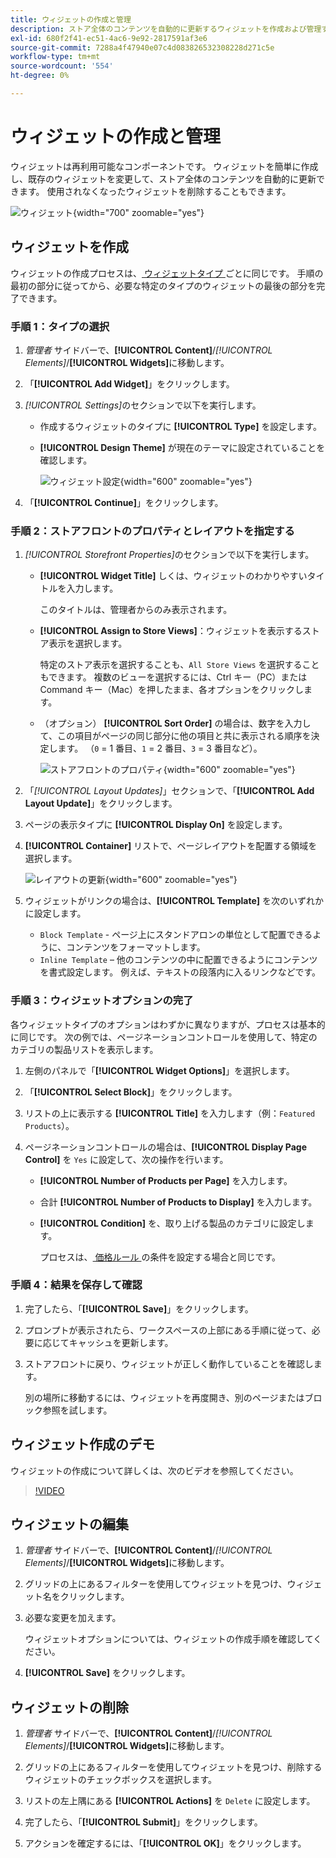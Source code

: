 ```yaml
---
title: ウィジェットの作成と管理
description: ストア全体のコンテンツを自動的に更新するウィジェットを作成および管理する方法について説明します。
exl-id: 680f2f41-ec51-4ac6-9e92-2817591af3e6
source-git-commit: 7288a4f47940e07c4d083826532308228d271c5e
workflow-type: tm+mt
source-wordcount: '554'
ht-degree: 0%

---
```


# ウィジェットの作成と管理

ウィジェットは再利用可能なコンポーネントです。 ウィジェットを簡単に作成し、既存のウィジェットを変更して、ストア全体のコンテンツを自動的に更新できます。 使用されなくなったウィジェットを削除することもできます。

![ ウィジェット ](./assets/widgets.png){width="700" zoomable="yes"}

## ウィジェットを作成

ウィジェットの作成プロセスは、[ ウィジェットタイプ ](widgets.md#widget-types) ごとに同じです。 手順の最初の部分に従ってから、必要な特定のタイプのウィジェットの最後の部分を完了できます。

### 手順 1：タイプの選択

1. _管理者_ サイドバーで、**[!UICONTROL Content]**/_[!UICONTROL Elements]_/**[!UICONTROL Widgets]**&#x200B;に移動します。

1. 「**[!UICONTROL Add Widget]**」をクリックします。

1. _[!UICONTROL Settings]_&#x200B;のセクションで以下を実行します。

   - 作成するウィジェットのタイプに **[!UICONTROL Type]** を設定します。

   - **[!UICONTROL Design Theme]** が現在のテーマに設定されていることを確認します。

     ![ ウィジェット設定 ](./assets/widget-settings.png){width="600" zoomable="yes"}

1. 「**[!UICONTROL Continue]**」をクリックします。

### 手順 2：ストアフロントのプロパティとレイアウトを指定する

1. _[!UICONTROL Storefront Properties]_&#x200B;のセクションで以下を実行します。

   - **[!UICONTROL Widget Title]** しくは、ウィジェットのわかりやすいタイトルを入力します。

     このタイトルは、管理者からのみ表示されます。

   - **[!UICONTROL Assign to Store Views]**：ウィジェットを表示するストア表示を選択します。

     特定のストア表示を選択することも、`All Store Views` を選択することもできます。 複数のビューを選択するには、Ctrl キー（PC）または Command キー（Mac）を押したまま、各オプションをクリックします。

   - （オプション） **[!UICONTROL Sort Order]** の場合は、数字を入力して、この項目がページの同じ部分に他の項目と共に表示される順序を決定します。 （`0` = 1 番目、`1` = 2 番目、`3` = 3 番目など）。

     ![ ストアフロントのプロパティ ](./assets/widget-storefront-properties.png){width="600" zoomable="yes"}

1. 「_[!UICONTROL Layout Updates]_」セクションで、「**[!UICONTROL Add Layout Update]**」をクリックします。

1. ページの表示タイプに **[!UICONTROL Display On]** を設定します。

1. **[!UICONTROL Container]** リストで、ページレイアウトを配置する領域を選択します。

   ![ レイアウトの更新 ](./assets/widget-layout-update-home-page.png){width="600" zoomable="yes"}

1. ウィジェットがリンクの場合は、**[!UICONTROL Template]** を次のいずれかに設定します。

   - `Block Template` - ページ上にスタンドアロンの単位として配置できるように、コンテンツをフォーマットします。
   - `Inline Template` – 他のコンテンツの中に配置できるようにコンテンツを書式設定します。 例えば、テキストの段落内に入るリンクなどです。

### 手順 3：ウィジェットオプションの完了

各ウィジェットタイプのオプションはわずかに異なりますが、プロセスは基本的に同じです。 次の例では、ページネーションコントロールを使用して、特定のカテゴリの製品リストを表示します。

1. 左側のパネルで「**[!UICONTROL Widget Options]**」を選択します。

1. 「**[!UICONTROL Select Block]**」をクリックします。

1. リストの上に表示する **[!UICONTROL Title]** を入力します（例：`Featured Products`）。

1. ページネーションコントロールの場合は、**[!UICONTROL Display Page Control]** を `Yes` に設定して、次の操作を行います。

   - **[!UICONTROL Number of Products per Page]** を入力します。

   - 合計 **[!UICONTROL Number of Products to Display]** を入力します。

   - **[!UICONTROL Condition]** を、取り上げる製品のカテゴリに設定します。

     プロセスは、[ 価格ルール ](../merchandising-promotions/price-rules-catalog.md) の条件を設定する場合と同じです。

### 手順 4：結果を保存して確認

1. 完了したら、「**[!UICONTROL Save]**」をクリックします。

1. プロンプトが表示されたら、ワークスペースの上部にある手順に従って、必要に応じてキャッシュを更新します。

1. ストアフロントに戻り、ウィジェットが正しく動作していることを確認します。

   別の場所に移動するには、ウィジェットを再度開き、別のページまたはブロック参照を試します。

## ウィジェット作成のデモ

ウィジェットの作成について詳しくは、次のビデオを参照してください。

>[!VIDEO](https://video.tv.adobe.com/v/3411058?quality=12&learn=on&captions=jpn)

## ウィジェットの編集

1. _管理者_ サイドバーで、**[!UICONTROL Content]**/_[!UICONTROL Elements]_/**[!UICONTROL Widgets]**&#x200B;に移動します。

1. グリッドの上にあるフィルターを使用してウィジェットを見つけ、ウィジェット名をクリックします。

1. 必要な変更を加えます。

   ウィジェットオプションについては、ウィジェットの作成手順を確認してください。

1. **[!UICONTROL Save]** をクリックします。

## ウィジェットの削除

1. _管理者_ サイドバーで、**[!UICONTROL Content]**/_[!UICONTROL Elements]_/**[!UICONTROL Widgets]**&#x200B;に移動します。

1. グリッドの上にあるフィルターを使用してウィジェットを見つけ、削除するウィジェットのチェックボックスを選択します。

1. リストの左上隅にある **[!UICONTROL Actions]** を `Delete` に設定します。

1. 完了したら、「**[!UICONTROL Submit]**」をクリックします。

1. アクションを確定するには、「**[!UICONTROL OK]**」をクリックします。
